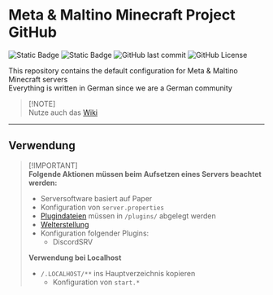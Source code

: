 # Meta & Maltino Minecraft Project GitHub
![Static Badge](https://img.shields.io/badge/Server%20files-Type?label=Type&labelColor=282c2c&color=F0B132) ![Static Badge](https://img.shields.io/badge/Paper-Framework?label=Framework&labelColor=282c2c&color=00A8FC) ![GitHub last commit](https://img.shields.io/github/last-commit/Blazes-Meta/meta-maltino-minecraft-server?logo=github&label=Latest%20Development&labelColor=282c2c&color=248046) ![GitHub License](https://img.shields.io/github/license/Blazes-Meta/meta-maltino-minecraft-server?label=License&labelColor=282c2c)

This repository contains the default configuration for Meta & Maltino Minecraft servers  
Everything is written in German since we are a German community

> [!NOTE]\
> Nutze auch das [Wiki](https://github.com/Blazes-Meta/meta-maltino-minecraft-server/wiki)

---
## Verwendung
> [!IMPORTANT]\
> **Folgende Aktionen müssen beim Aufsetzen eines Servers beachtet werden:**  
> * Serversoftware basiert auf Paper
> * Konfiguration von `server.properties`
> * [Plugindateien](https://github.com/Blazes-Meta/meta-maltino-minecraft-server/wiki/Plugins,-Datapacks) müssen in `/plugins/` abgelegt werden
> * [Welterstellung](https://github.com/Blazes-Meta/meta-maltino-minecraft-server/wiki/Welt-erstellen)
> * Konfiguration folgender Plugins:
>   * DiscordSRV
> 
> **Verwendung bei Localhost**
> * `/.LOCALHOST/**` ins Hauptverzeichnis kopieren
>   * Konfiguration von `start.*`
